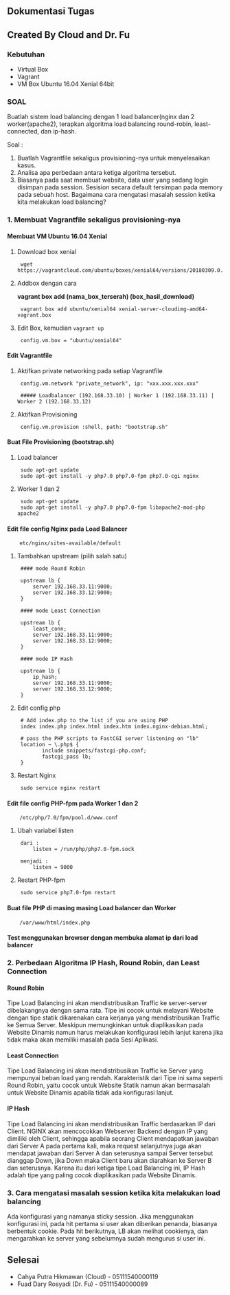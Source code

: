 ## Dokumentasi Tugas

## Created By Cloud and Dr. Fu

### Kebutuhan
- Virtual Box
- Vagrant
- VM Box Ubuntu 16.04 Xenial 64bit 

### SOAL

Buatlah sistem load balancing dengan 1 load balancer(nginx dan 2 worker(apache2), terapkan algoritma load balancing round-robin, least-connected, dan ip-hash.

Soal :

1. Buatlah Vagrantfile sekaligus provisioning-nya untuk menyelesaikan kasus.
2. Analisa apa perbedaan antara ketiga algoritma tersebut.
3. Biasanya pada saat membuat website, data user yang sedang login disimpan pada session. Sesision secara default tersimpan pada memory pada sebuah host. Bagaimana cara mengatasi masalah session ketika kita melakukan load balancing?


### 1. Membuat Vagrantfile sekaligus provisioning-nya 

#### Membuat VM Ubuntu 16.04 Xenial
1. Download box xenial

	 	wget https://vagrantcloud.com/ubuntu/boxes/xenial64/versions/20180309.0.0/providers/virtualbox.box

2. Addbox dengan cara

	**vagrant box add (nama_box_terserah) (box_hasil_download)**

		vagrant box add ubuntu/xenial64 xenial-server-cloudimg-amd64-vagrant.box

3. Edit Box, kemudian `vagrant up`

		config.vm.box = "ubuntu/xenial64"

#### Edit Vagrantfile
1. Aktifkan private networking pada setiap Vagrantfile

		config.vm.network "private_network", ip: "xxx.xxx.xxx.xxx"

		##### Loadbalancer (192.168.33.10) | Worker 1 (192.168.33.11) | Worker 2 (192.168.33.12)

2. Aktifkan Provisioning

		config.vm.provision :shell, path: "bootstrap.sh" 

#### Buat File Provisioning (bootstrap.sh)
1. Load balancer 
	
		sudo apt-get update
		sudo apt-get install -y php7.0 php7.0-fpm php7.0-cgi nginx

2. Worker 1 dan 2
	
		sudo apt-get update
		sudo apt-get install -y php7.0 php7.0-fpm libapache2-mod-php apache2

#### Edit file config Nginx pada Load Balancer

		etc/nginx/sites-available/default

1. Tambahkan upstream (pilih salah satu)
		
		#### mode Round Robin

		upstream lb {
			server 192.168.33.11:9000;
			server 192.168.33.12:9000;
		}

		#### mode Least Connection

		upstream lb {
			least_conn;
			server 192.168.33.11:9000;
			server 192.168.33.12:9000;
		}

		#### mode IP Hash

		upstream lb {
			ip_hash;
			server 192.168.33.11:9000;
			server 192.168.33.12:9000;
		}

2. Edit config php 
		
		# Add index.php to the list if you are using PHP
        index index.php index.html index.htm index.nginx-debian.html;

        # pass the PHP scripts to FastCGI server listening on "lb"
		location ~ \.php$ {
               include snippets/fastcgi-php.conf;
               fastcgi_pass lb;
        }

3. Restart Nginx
		
		sudo service nginx restart

#### Edit file config PHP-fpm pada Worker 1 dan 2

		/etc/php/7.0/fpm/pool.d/www.conf

1. Ubah variabel listen
		
		dari :
			listen = /run/php/php7.0-fpm.sock
		
		menjadi :
			listen = 9000

2. Restart PHP-fpm

		sudo service php7.0-fpm restart

#### Buat file PHP di masing masing Load balancer dan Worker

		/var/www/html/index.php

#### Test menggunakan browser dengan membuka alamat ip dari load balancer

### 2. Perbedaan Algoritma IP Hash, Round Robin, dan Least Connection

#### Round Robin
Tipe Load Balancing ini akan mendistribusikan Traffic ke server-server dibelakangnya dengan sama rata. Tipe ini cocok untuk melayani Website dengan tipe statik dikarenakan cara kerjanya yang mendistribusikan Traffic ke Semua Server. Meskipun memungkinkan untuk diaplikasikan pada Website Dinamis namun harus melakukan konfigurasi lebih lanjut karena jika tidak maka akan memiliki masalah pada Sesi Aplikasi.

#### Least Connection
Tipe Load Balancing ini akan mendistribusikan Traffic ke Server yang mempunyai beban load yang rendah. Karakteristik dari Tipe ini sama seperti Round Robin, yaitu cocok untuk Website Statik namun akan bermasalah untuk Website Dinamis apabila tidak ada konfigurasi lanjut.

#### IP Hash
Tipe Load Balancing ini akan mendistribusikan Traffic berdasarkan IP dari Client. NGINX akan mencocokkan Webserver Backend dengan IP yang dimiliki oleh Client, sehingga apabila seorang Client mendapatkan jawaban dari Server A pada pertama kali, maka request selanjutnya juga akan mendapat jawaban dari Server A dan seterusnya sampai Server tersebut dianggap Down, jika Down maka Client baru akan diarahkan ke Server B dan seterusnya. Karena itu dari ketiga tipe Load Balancing ini, IP Hash adalah tipe yang paling cocok diaplikasikan pada Website Dinamis.

### 3. Cara mengatasi masalah session ketika kita melakukan load balancing

Ada konfigurasi yang namanya sticky session. Jika menggunakan konfigurasi ini, pada hit pertama si user akan diberikan penanda, biasanya berbentuk cookie. Pada hit berikutnya, LB akan melihat cookienya, dan mengarahkan ke server yang sebelumnya sudah mengurus si user ini. 

## Selesai

- Cahya Putra Hikmawan (Cloud) - 05111540000119
- Fuad Dary Rosyadi (Dr. Fu) - 05111540000089

